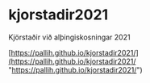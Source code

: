 # kjorstadir2021
Kjörstaðir við alþingiskosningar 2021

[https://pallih.github.io/kjorstadir2021/](https://pallih.github.io/kjorstadir2021/ "https://pallih.github.io/kjorstadir2021/")
